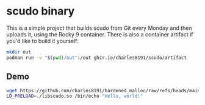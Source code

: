 # scudo binary 

This is a simple project that builds scudo from Git every Monday and then uploads it, using the Rocky 9 container. There is also a container artifact if you'd like to build it yourself:

```bash
mkdir out
podman run -v "$(pwd)/out":/out ghcr.io/charles8191/scudo/artifact 
```

## Demo

```bash
wget https://github.com/charles8191/hardened_malloc/raw/refs/heads/main/libscudo.so
LD_PRELOAD=./libscudo.so /bin/echo "Hello, world!"
```
